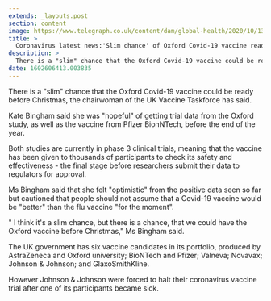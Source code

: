 ```yaml
--- 
extends: _layouts.post 
section: content 
image: https://www.telegraph.co.uk/content/dam/global-health/2020/10/13/TELEMMGLPICT000237742263_trans_NvBQzQNjv4BqrpfQw2hJyG_yckwxPAr0go9KzD8cVu9iguqnaKUswZA.jpeg?impolicy=logo-overlay 
title: > 
  Coronavirus latest news:'Slim chance' of Oxford Covid-19 vaccine ready before Christmas 
description: > 
  There is a "slim" chance that the Oxford Covid-19 vaccine could be ready before Christmas, the chairwoman of the UK Vaccine Taskforce has said.Kate Bingham said she was "hopeful" of getting trial data from the Oxford study, as well as the vaccine from Pfizer BionNTech, before the end of the year.I think it's a slim chance, but there is a chance, that we could have the Oxford vaccine before Christmas," Ms Bingham said.The UK government has six vaccine candidates in its portfolio, produced by AstraZeneca and Oxford university; BioNTech and Pfizer; Valneva; Novavax; Johnson & Johnson; and GlaxoSmithKline.However Johnson & Johnson were forced to halt their coronavirus vaccine trial after one of its participants became sick. 
date: 1602606413.003835 
--- 
```

There is a "slim" chance that the Oxford Covid-19 vaccine could be ready before Christmas, the chairwoman of the UK Vaccine Taskforce has said.

Kate Bingham said she was "hopeful" of getting trial data from the Oxford study, as well as the vaccine from Pfizer BionNTech, before the end of the year.

Both studies are currently in phase 3 clinical trials, meaning that the vaccine has been given to thousands of participants to check its safety and effectiveness - the final stage before researchers submit their data to regulators for approval.

Ms Bingham said that she felt "optimistic" from the positive data seen so far but cautioned that people should not assume that a Covid-19 vaccine would be "better" than the flu vaccine "for the moment".

" I think it's a slim chance, but there is a chance, that we could have the Oxford vaccine before Christmas," Ms Bingham said.

The UK government has six vaccine candidates in its portfolio, produced by AstraZeneca and Oxford university; BioNTech and Pfizer; Valneva; Novavax; Johnson & Johnson; and GlaxoSmithKline.

However Johnson & Johnson were forced to halt their coronavirus vaccine trial after one of its participants became sick.